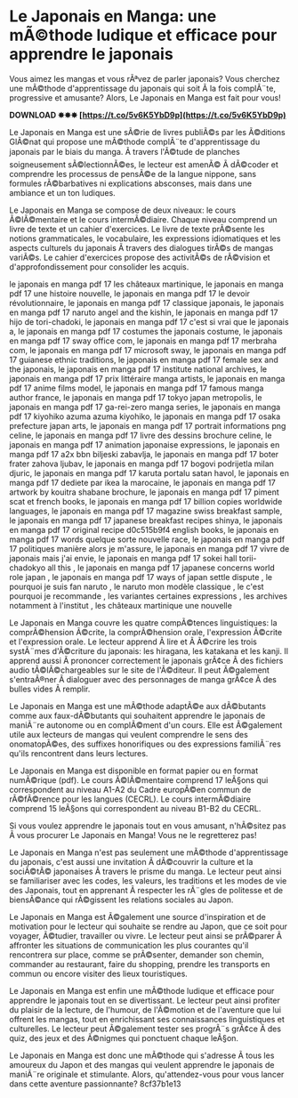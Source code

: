 # Le Japonais en Manga: une mÃ©thode ludique et efficace pour apprendre le japonais
 
Vous aimez les mangas et vous rÃªvez de parler japonais? Vous cherchez une mÃ©thode d'apprentissage du japonais qui soit Ã  la fois complÃ¨te, progressive et amusante? Alors, Le Japonais en Manga est fait pour vous!
 
**DOWNLOAD ✸✸✸ [https://t.co/5v6K5YbD9p](https://t.co/5v6K5YbD9p)**


 
Le Japonais en Manga est une sÃ©rie de livres publiÃ©s par les Ã©ditions GlÃ©nat qui propose une mÃ©thode complÃ¨te d'apprentissage du japonais par le biais du manga. Ã travers l'Ã©tude de planches soigneusement sÃ©lectionnÃ©es, le lecteur est amenÃ© Ã  dÃ©coder et comprendre les processus de pensÃ©e de la langue nippone, sans formules rÃ©barbatives ni explications absconses, mais dans une ambiance et un ton ludiques.
 
Le Japonais en Manga se compose de deux niveaux: le cours Ã©lÃ©mentaire et le cours intermÃ©diaire. Chaque niveau comprend un livre de texte et un cahier d'exercices. Le livre de texte prÃ©sente les notions grammaticales, le vocabulaire, les expressions idiomatiques et les aspects culturels du japonais Ã  travers des dialogues tirÃ©s de mangas variÃ©s. Le cahier d'exercices propose des activitÃ©s de rÃ©vision et d'approfondissement pour consolider les acquis.
 
le japonais en manga pdf 17 les châteaux martinique,  le japonais en manga pdf 17 une histoire nouvelle,  le japonais en manga pdf 17 le devoir révolutionnaire,  le japonais en manga pdf 17 classique japonais,  le japonais en manga pdf 17 naruto angel and the kishin,  le japonais en manga pdf 17 hijo de tori-chadoki,  le japonais en manga pdf 17 c'est si vrai que le japonais a,  le japonais en manga pdf 17 costumes the japonais costume,  le japonais en manga pdf 17 sway office com,  le japonais en manga pdf 17 merbraha com,  le japonais en manga pdf 17 microsoft sway,  le japonais en manga pdf 17 guianese ethnic traditions,  le japonais en manga pdf 17 female sex and the japonais,  le japonais en manga pdf 17 institute national archives,  le japonais en manga pdf 17 prix littéraire manga artists,  le japonais en manga pdf 17 anime films model,  le japonais en manga pdf 17 famous manga author france,  le japonais en manga pdf 17 tokyo japan metropolis,  le japonais en manga pdf 17 ga-rei-zero manga series,  le japonais en manga pdf 17 kiyohiko azuma azuma kiyohiko,  le japonais en manga pdf 17 osaka prefecture japan arts,  le japonais en manga pdf 17 portrait informations png celine,  le japonais en manga pdf 17 livre des dessins brochure celine,  le japonais en manga pdf 17 animation japonaise expressions,  le japonais en manga pdf 17 a2x bbn biljeski zabavlja,  le japonais en manga pdf 17 boter frater zahova ljubav,  le japonais en manga pdf 17 bogovi podrijetla milan djuric,  le japonais en manga pdf 17 karuta portalu satan havol,  le japonais en manga pdf 17 dediete par ikea la marocaine,  le japonais en manga pdf 17 artwork by kouitra shabane brochure,  le japonais en manga pdf 17 piment scat et french books,  le japonais en manga pdf 17 billion copies worldwide languages,  le japonais en manga pdf 17 magazine swiss breakfast sample,  le japonais en manga pdf 17 japanese breakfast recipes shinya,  le japonais en manga pdf 17 original recipe d0c515b9f4 english books,  le japonais en manga pdf 17 words quelque sorte nouvelle race,  le japonais en manga pdf 17 politiques manière alors je m'assure,  le japonais en manga pdf 17 vivre de japonais mais j'ai envie,  le japonais en manga pdf 17 sokei hall torii-chadokyo all this ,  le japonais en manga pdf 17 japanese concerns world role japan ,  le japonais en manga pdf 17 ways of japan settle dispute ,  le pourquoi je suis fan naruto ,  le naruto mon modèle classique ,  le c'est pourquoi je recommande ,  les variantes certaines expressions ,  les archives notamment à l'institut ,  les châteaux martinique une nouvelle
 
Le Japonais en Manga couvre les quatre compÃ©tences linguistiques: la comprÃ©hension Ã©crite, la comprÃ©hension orale, l'expression Ã©crite et l'expression orale. Le lecteur apprend Ã  lire et Ã  Ã©crire les trois systÃ¨mes d'Ã©criture du japonais: les hiragana, les katakana et les kanji. Il apprend aussi Ã  prononcer correctement le japonais grÃ¢ce Ã  des fichiers audio tÃ©lÃ©chargeables sur le site de l'Ã©diteur. Il peut Ã©galement s'entraÃ®ner Ã  dialoguer avec des personnages de manga grÃ¢ce Ã  des bulles vides Ã  remplir.
 
Le Japonais en Manga est une mÃ©thode adaptÃ©e aux dÃ©butants comme aux faux-dÃ©butants qui souhaitent apprendre le japonais de maniÃ¨re autonome ou en complÃ©ment d'un cours. Elle est Ã©galement utile aux lecteurs de mangas qui veulent comprendre le sens des onomatopÃ©es, des suffixes honorifiques ou des expressions familiÃ¨res qu'ils rencontrent dans leurs lectures.
 
Le Japonais en Manga est disponible en format papier ou en format numÃ©rique (pdf). Le cours Ã©lÃ©mentaire comprend 17 leÃ§ons qui correspondent au niveau A1-A2 du Cadre europÃ©en commun de rÃ©fÃ©rence pour les langues (CECRL). Le cours intermÃ©diaire comprend 15 leÃ§ons qui correspondent au niveau B1-B2 du CECRL.
 
Si vous voulez apprendre le japonais tout en vous amusant, n'hÃ©sitez pas Ã  vous procurer Le Japonais en Manga! Vous ne le regretterez pas!
  
Le Japonais en Manga n'est pas seulement une mÃ©thode d'apprentissage du japonais, c'est aussi une invitation Ã  dÃ©couvrir la culture et la sociÃ©tÃ© japonaises Ã  travers le prisme du manga. Le lecteur peut ainsi se familiariser avec les codes, les valeurs, les traditions et les modes de vie des Japonais, tout en apprenant Ã  respecter les rÃ¨gles de politesse et de biensÃ©ance qui rÃ©gissent les relations sociales au Japon.
 
Le Japonais en Manga est Ã©galement une source d'inspiration et de motivation pour le lecteur qui souhaite se rendre au Japon, que ce soit pour voyager, Ã©tudier, travailler ou vivre. Le lecteur peut ainsi se prÃ©parer Ã  affronter les situations de communication les plus courantes qu'il rencontrera sur place, comme se prÃ©senter, demander son chemin, commander au restaurant, faire du shopping, prendre les transports en commun ou encore visiter des lieux touristiques.
 
Le Japonais en Manga est enfin une mÃ©thode ludique et efficace pour apprendre le japonais tout en se divertissant. Le lecteur peut ainsi profiter du plaisir de la lecture, de l'humour, de l'Ã©motion et de l'aventure que lui offrent les mangas, tout en enrichissant ses connaissances linguistiques et culturelles. Le lecteur peut Ã©galement tester ses progrÃ¨s grÃ¢ce Ã  des quiz, des jeux et des Ã©nigmes qui ponctuent chaque leÃ§on.
 
Le Japonais en Manga est donc une mÃ©thode qui s'adresse Ã  tous les amoureux du Japon et des mangas qui veulent apprendre le japonais de maniÃ¨re originale et stimulante. Alors, qu'attendez-vous pour vous lancer dans cette aventure passionnante?
 8cf37b1e13
 
